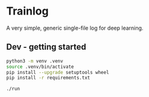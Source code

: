 # Trainlog

A very simple, generic single-file log for deep learning.

## Dev - getting started

```bash
python3 -m venv .venv
source .venv/bin/activate
pip install --upgrade setuptools wheel
pip install -r requirements.txt

./run
```
